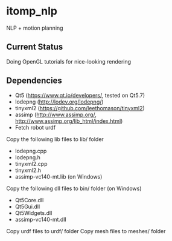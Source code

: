 # itomp_nlp
NLP + motion planning

## Current Status
Doing OpenGL tutorials for nice-looking rendering

## Dependencies
* Qt5 (https://www.qt.io/developers/, tested on Qt5.7)
* lodepng (http://lodev.org/lodepng/)
* tinyxml2 (https://github.com/leethomason/tinyxml2)
* assimp (http://www.assimp.org/, http://www.assimp.org/lib_html/index.html)
* Fetch robot urdf

Copy the following lib files to lib/ folder
* lodepng.cpp
* lodepng.h
* tinyxml2.cpp
* tinyxml2.h
* assimp-vc140-mt.lib (on Windows)

Copy the following dll files to bin/ folder (on Windows)
* Qt5Core.dll
* Qt5Gui.dll
* Qt5Widgets.dll
* assimp-vc140-mt.dll

Copy urdf files to urdf/ folder
Copy mesh files to meshes/ folder